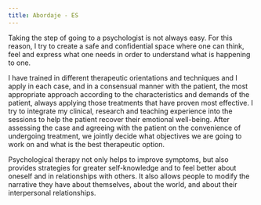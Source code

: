```yaml
---
title: Abordaje - ES
---
```


Taking the step of going to a psychologist is not always easy. For this reason, I try to create a safe and confidential space where one can think, feel and express what one needs in order to understand what is happening to one.

I have trained in different therapeutic orientations and techniques and I apply in each case, and in a consensual manner with the patient, the most appropriate approach according to the characteristics and demands of the patient, always applying those treatments that have proven most effective. I try to integrate my clinical, research and teaching experience into the sessions to help the patient recover their emotional well-being.
After assessing the case and agreeing with the patient on the convenience of undergoing treatment, we jointly decide what objectives we are going to work on and what is the best therapeutic option.

Psychological therapy not only helps to improve symptoms, but also provides strategies for greater self-knowledge and to feel better about oneself and in relationships with others. It also allows people to modify the narrative they have about themselves, about the world, and about their interpersonal relationships.